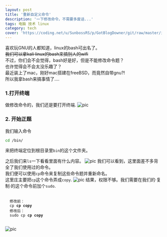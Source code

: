 ```yaml
---
layout: post
title: '重新自定义命令'
description: '一下修改命令，不需要多废话...'
tags: 电脑 技术 linux
category: tech
cover: 'https://coding.net/u/SunbossRS/p/GotBlogDowner/git/raw/master/img/DefineTerminalCoommand/cover.png'
---
```

喜欢玩GNU的人都知道，linux的bash可出名了。  
~~我们可以拿kali linux的bash来搞别人的wifi~~  
不过，你们会不会觉得，bash好是好，但是不能修改命令题？  
也许觉得会不会太没乐趣了？  
最近装上了mac，刚好mac搭建在freeBSD，而竟然自带gnu?!  
所以我拿bash来搞事情了....  
  
### 1.打开终端
做修改命令的，我们还是要打开终端.
![pic](https://coding.net/u/SunbossRS/p/GotBlogDowner/git/raw/master/img/DefineTerminalCommand/02.png)
### 2. 开始正题
我们输入命令
```bash
cd /bin/
```
来把终端定位到根目录里`bin`的这个文件夹。  
  
之后我们来`ls`一下看看里面有什么内容。
![pic](https://coding.net/u/SunbossRS/p/GotBlogDowner/git/raw/master/img/DefineTerminalCommand/03.png)
我们可以看到，这里面差不多背全了我们使用过的命令。  
我们便可以使用`cp`命令来复制这些命令题并重新命名。  
这里庄主要把`cp`这个命令弄成`copy`.
![pic](https://coding.net/u/SunbossRS/p/GotBlogDowner/git/raw/master/img/DefineTerminalCommand/04.png)
结果，权限不够。我们需要在我们的·复制·的这个命令前加个`sudo`.  
<pre>
  <code class="language-bash">
  修改前：
  cp <strong>cp copy</strong>
  修改后：
  sudo cp <strong>cp copy</strong>
  </code>
</pre>
![pic](https://coding.net/u/SunbossRS/p/GotBlogDowner/git/raw/master/img/DefineTerminalCommand/05.png)
